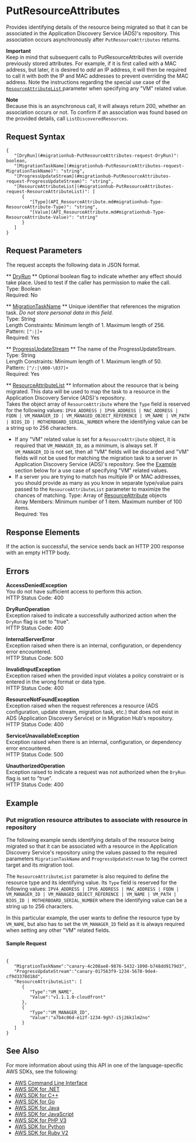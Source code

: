 # PutResourceAttributes<a name="API_PutResourceAttributes"></a>

Provides identifying details of the resource being migrated so that it can be associated in the Application Discovery Service \(ADS\)'s repository\. This association occurs asynchronously after `PutResourceAttributes` returns\.

**Important**  
Keep in mind that subsequent calls to PutResourceAttributes will override previously stored attributes\. For example, if it is first called with a MAC address, but later, it is desired to *add* an IP address, it will then be required to call it with *both* the IP and MAC addresses to prevent overriding the MAC address\.
Note the instructions regarding the special use case of the [ `ResourceAttributeList` ](https://docs.aws.amazon.com/migrationhub/latest/ug/API_PutResourceAttributes.html#migrationhub-PutResourceAttributes-request-ResourceAttributeList) parameter when specifying any "VM" related value\. 

**Note**  
Because this is an asynchronous call, it will always return 200, whether an association occurs or not\. To confirm if an association was found based on the provided details, call `ListDiscoveredResources`\.

## Request Syntax<a name="API_PutResourceAttributes_RequestSyntax"></a>

```
{
   "[DryRun](#migrationhub-PutResourceAttributes-request-DryRun)": boolean,
   "[MigrationTaskName](#migrationhub-PutResourceAttributes-request-MigrationTaskName)": "string",
   "[ProgressUpdateStream](#migrationhub-PutResourceAttributes-request-ProgressUpdateStream)": "string",
   "[ResourceAttributeList](#migrationhub-PutResourceAttributes-request-ResourceAttributeList)": [ 
      { 
         "[Type](API_ResourceAttribute.md#migrationhub-Type-ResourceAttribute-Type)": "string",
         "[Value](API_ResourceAttribute.md#migrationhub-Type-ResourceAttribute-Value)": "string"
      }
   ]
}
```

## Request Parameters<a name="API_PutResourceAttributes_RequestParameters"></a>

The request accepts the following data in JSON format\.

 ** [DryRun](#API_PutResourceAttributes_RequestSyntax) **   <a name="migrationhub-PutResourceAttributes-request-DryRun"></a>
Optional boolean flag to indicate whether any effect should take place\. Used to test if the caller has permission to make the call\.  
Type: Boolean  
Required: No

 ** [MigrationTaskName](#API_PutResourceAttributes_RequestSyntax) **   <a name="migrationhub-PutResourceAttributes-request-MigrationTaskName"></a>
Unique identifier that references the migration task\. *Do not store personal data in this field\.*   
Type: String  
Length Constraints: Minimum length of 1\. Maximum length of 256\.  
Pattern: `[^:|]+`   
Required: Yes

 ** [ProgressUpdateStream](#API_PutResourceAttributes_RequestSyntax) **   <a name="migrationhub-PutResourceAttributes-request-ProgressUpdateStream"></a>
The name of the ProgressUpdateStream\.   
Type: String  
Length Constraints: Minimum length of 1\. Maximum length of 50\.  
Pattern: `[^/:|\000-\037]+`   
Required: Yes

 ** [ResourceAttributeList](#API_PutResourceAttributes_RequestSyntax) **   <a name="migrationhub-PutResourceAttributes-request-ResourceAttributeList"></a>
Information about the resource that is being migrated\. This data will be used to map the task to a resource in the Application Discovery Service \(ADS\)'s repository\.  
Takes the object array of `ResourceAttribute` where the `Type` field is reserved for the following values: `IPV4_ADDRESS | IPV6_ADDRESS | MAC_ADDRESS | FQDN | VM_MANAGER_ID | VM_MANAGED_OBJECT_REFERENCE | VM_NAME | VM_PATH | BIOS_ID | MOTHERBOARD_SERIAL_NUMBER` where the identifying value can be a string up to 256 characters\.
+ If any "VM" related value is set for a `ResourceAttribute` object, it is required that `VM_MANAGER_ID`, as a minimum, is always set\. If `VM_MANAGER_ID` is not set, then all "VM" fields will be discarded and "VM" fields will not be used for matching the migration task to a server in Application Discovery Service \(ADS\)'s repository\. See the [Example](https://docs.aws.amazon.com/migrationhub/latest/ug/API_PutResourceAttributes.html#API_PutResourceAttributes_Examples) section below for a use case of specifying "VM" related values\.
+  If a server you are trying to match has multiple IP or MAC addresses, you should provide as many as you know in separate type/value pairs passed to the `ResourceAttributeList` parameter to maximize the chances of matching\.
Type: Array of [ResourceAttribute](API_ResourceAttribute.md) objects  
Array Members: Minimum number of 1 item\. Maximum number of 100 items\.  
Required: Yes

## Response Elements<a name="API_PutResourceAttributes_ResponseElements"></a>

If the action is successful, the service sends back an HTTP 200 response with an empty HTTP body\.

## Errors<a name="API_PutResourceAttributes_Errors"></a>

 **AccessDeniedException**   
You do not have sufficient access to perform this action\.  
HTTP Status Code: 400

 **DryRunOperation**   
Exception raised to indicate a successfully authorized action when the `DryRun` flag is set to "true"\.  
HTTP Status Code: 400

 **InternalServerError**   
Exception raised when there is an internal, configuration, or dependency error encountered\.  
HTTP Status Code: 500

 **InvalidInputException**   
Exception raised when the provided input violates a policy constraint or is entered in the wrong format or data type\.  
HTTP Status Code: 400

 **ResourceNotFoundException**   
Exception raised when the request references a resource \(ADS configuration, update stream, migration task, etc\.\) that does not exist in ADS \(Application Discovery Service\) or in Migration Hub's repository\.  
HTTP Status Code: 400

 **ServiceUnavailableException**   
Exception raised when there is an internal, configuration, or dependency error encountered\.  
HTTP Status Code: 500

 **UnauthorizedOperation**   
Exception raised to indicate a request was not authorized when the `DryRun` flag is set to "true"\.  
HTTP Status Code: 400

## Example<a name="API_PutResourceAttributes_Examples"></a>

### Put migration resource attributes to associate with resource in repository<a name="API_PutResourceAttributes_Example_1"></a>

The following example sends identifying details of the resource being migrated so that it can be associated with a resource in the Application Discovery Service's repository using the values passed to the required parameters `MigrationTaskName` and `ProgressUpdateStream` to tag the correct target and its migration tool\.

The `ResourceAttributeList` parameter is also required to define the resource type and its identifying value\. Its `Type` field is reserved for the following values: `IPV4_ADDRESS | IPV6_ADDRESS | MAC_ADDRESS | FQDN | VM_MANAGER_ID | VM_MANAGED_OBJECT_REFERENCE | VM_NAME | VM_PATH | BIOS_ID | MOTHERBOARD_SERIAL_NUMBER` where the identifying value can be a string up to 256 characters\.

In this particular example, the user wants to define the resource type by `VM_NAME`, but also has to set the `VM_MANAGER_ID` field as it is always required when setting any other "VM" related fields\.

#### Sample Request<a name="API_PutResourceAttributes_Example_1_Request"></a>

```
            
{
   "MigrationTaskName":"canary-4c208ae8-9876-5432-1098-b748dd9179d3",
   "ProgressUpdateStream":"canary-017563f9-1234-5678-9de4-cf9d3378d18d",
   "ResourceAttributeList": [ 
      { 
         "Type":"VM_NAME",
         "Value":"v1.1.1.0-cloudfront"
      },
      { 
         "Type":"VM_MANAGER_ID",
         "Value":"a7b4c06d-e12f-1234-9gh7-i5j26k1lm2no"
      }
   ]
}
```

## See Also<a name="API_PutResourceAttributes_SeeAlso"></a>

For more information about using this API in one of the language\-specific AWS SDKs, see the following:
+  [AWS Command Line Interface](https://docs.aws.amazon.com/goto/aws-cli/AWSMigrationHub-2017-05-31/PutResourceAttributes) 
+  [AWS SDK for \.NET](https://docs.aws.amazon.com/goto/DotNetSDKV3/AWSMigrationHub-2017-05-31/PutResourceAttributes) 
+  [AWS SDK for C\+\+](https://docs.aws.amazon.com/goto/SdkForCpp/AWSMigrationHub-2017-05-31/PutResourceAttributes) 
+  [AWS SDK for Go](https://docs.aws.amazon.com/goto/SdkForGoV1/AWSMigrationHub-2017-05-31/PutResourceAttributes) 
+  [AWS SDK for Java](https://docs.aws.amazon.com/goto/SdkForJava/AWSMigrationHub-2017-05-31/PutResourceAttributes) 
+  [AWS SDK for JavaScript](https://docs.aws.amazon.com/goto/AWSJavaScriptSDK/AWSMigrationHub-2017-05-31/PutResourceAttributes) 
+  [AWS SDK for PHP V3](https://docs.aws.amazon.com/goto/SdkForPHPV3/AWSMigrationHub-2017-05-31/PutResourceAttributes) 
+  [AWS SDK for Python](https://docs.aws.amazon.com/goto/boto3/AWSMigrationHub-2017-05-31/PutResourceAttributes) 
+  [AWS SDK for Ruby V2](https://docs.aws.amazon.com/goto/SdkForRubyV2/AWSMigrationHub-2017-05-31/PutResourceAttributes) 